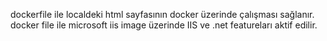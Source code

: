 dockerfile ile localdeki html sayfasının docker üzerinde çalışması sağlanır.
docker file ile microsoft iis image üzerinde IIS ve .net featureları aktif edilir. 
